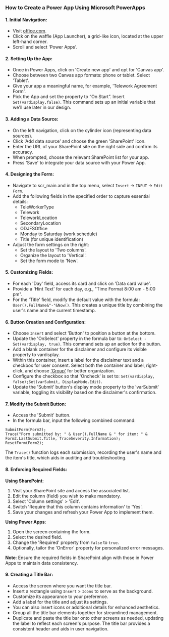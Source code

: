 ### How to Create a Power App Using Microsoft PowerApps

#### 1. **Initial Navigation**:
   - Visit [office.com](https://www.office.com/).
   - Click on the waffle (App Launcher), a grid-like icon, located at the upper left-hand corner.
   - Scroll and select 'Power Apps'.

#### 2. **Setting Up the App**:
   - Once in Power Apps, click on 'Create new app' and opt for 'Canvas app'.
   - Choose between two Canvas app formats: phone or tablet. Select 'Tablet'.
   - Give your app a meaningful name, for example, 'Telework Agreement Form'.
   - Pick the App and set the property to “On Start”. Insert `Set(vardisplay,false)`. This command sets up an initial variable that we'll use later in our design.

#### 3. **Adding a Data Source**:
   - On the left navigation, click on the cylinder icon (representing data sources).
   - Click 'Add data source' and choose the green 'SharePoint' icon.
   - Enter the URL of your SharePoint site on the right side and confirm its accuracy.
   - When prompted, choose the relevant SharePoint list for your app.
   - Press 'Save' to integrate your data source with your Power App.

#### 4. **Designing the Form**:
   - Navigate to scr_main and in the top menu, select `Insert` -> `INPUT` -> `Edit Form`.
   - Add the following fields in the specified order to capture essential details:
      - TeleWorkerType
      - Telework
      - TeleworkLocation
      - SecondaryLocation
      - ODJFSOffice
      - Monday to Saturday (work schedule)
      - Title (for unique identification)
   - Adjust the form settings on the right:
     - Set the layout to 'Two columns'.
     - Organize the layout to 'Vertical'.
     - Set the form mode to 'New'.

#### 5. **Customizing Fields**:
   - For each 'Day' field, access its card and click on 'Data card value'.
   - Provide a 'Hint Text' for each day, e.g., "Time Format 8:00 am - 5:00 pm".
   - For the 'Title' field, modify the default value with the formula: `User().FullName&"-"&Now()`. This creates a unique title by combining the user's name and the current timestamp.

#### 6. **Button Creation and Configuration**:
   - Choose `Insert` and select 'Button' to position a button at the bottom.
   - Update the 'OnSelect' property in the formula bar to: `OnSelect - Set(vardisplay, true)`. This command sets up an action for the button.
   - Add a blank container for the disclaimer and configure its visible property to vardisplay.
   - Within this container, insert a label for the disclaimer text and a checkbox for user consent. Select both the container and label, right-click, and choose ['Group'](https://github.com/MSPFE2019/Teleworrk/blob/main/Grouping) for better organization.
   - Configure the checkbox so that 'Oncheck' is set to: `Set(vardisplay, false);Set(varSubmit, DisplayMode.Edit)`.
   - Update the 'Submit' button's display mode property to the 'varSubmit' variable, toggling its visibility based on the disclaimer's confirmation.

#### 7. **Modify the Submit Button**:
   - Access the 'Submit' button.
   - In the formula bar, input the following combined command:
```PowerApps
SubmitForm(Form2);
Trace("Form submitted by: " & User().FullName & " for item: " & Form2.LastSubmit.Title, TraceSeverity.Information);
ResetForm(Form2);
```
The `Trace()` function logs each submission, recording the user's name and the item's title, which aids in auditing and troubleshooting.

#### 8. **Enforcing Required Fields**:

**Using SharePoint**:
1. Visit your SharePoint site and access the associated list.
2. Edit the column (field) you wish to make mandatory.
3. Select 'Column settings' > 'Edit'.
4. Switch 'Require that this column contains information' to 'Yes'.
5. Save your changes and refresh your Power App to implement them.

**Using Power Apps**:
1. Open the screen containing the form.
2. Select the desired field.
3. Change the 'Required' property from `false` to `true`.
4. Optionally, tailor the 'OnError' property for personalized error messages.

**Note**: Ensure the required fields in SharePoint align with those in Power Apps to maintain data consistency.

#### 9. **Creating a Title Bar**:
   - Access the screen where you want the title bar.
   - Insert a rectangle using `Insert` > `Icons` to serve as the background.
   - Customize its appearance to your preference.
   - Add a label for the title and adjust its settings.
   - You can also insert icons or additional details for enhanced aesthetics.
   - Group all the title bar elements together for streamlined management.
   - Duplicate and paste the title bar onto other screens as needed, updating the label to reflect each screen's purpose. The title bar provides a consistent header and aids in user navigation.

